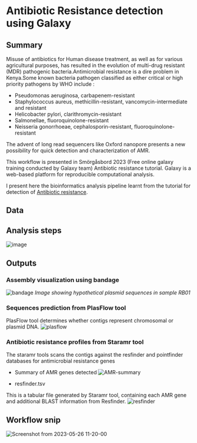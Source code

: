 # Antibiotic Resistance detection using Galaxy
## Summary
Misuse of antibiotics for Human disease treatment, as well as for various agricultural purposes, has resulted in the evolution of multi-drug resistant (MDR) pathogenic bacteria.Antimicrobial resistance is a dire problem in Kenya.Some known bacteria pathogen classified as either critical or high priority pathogens by WHO include : 

* Pseudomonas aeruginosa, carbapenem-resistant
* Staphylococcus aureus, methicillin-resistant, vancomycin-intermediate and resistant
* Helicobacter pylori, clarithromycin-resistant
* Salmonellae, fluoroquinolone-resistant
* Neisseria gonorrhoeae, cephalosporin-resistant, fluoroquinolone-resistant

The advent of long read sequencers like Oxford nanopore presents a new possibility for quick detection  and characterization of AMR.

This workflow is presented in Smörgåsbord 2023 (Free online galaxy training conducted by Galaxy team) Antibiotic resistance tutorial. Galaxy is a web-based platform for reproducible computational analysis.

I present here the bioinformatics analysis pipeline learnt from the tutorial for detection of [Antibiotic resistance](https://training.galaxyproject.org/training-material/topics/metagenomics/tutorials/plasmid-metagenomics-nanopore/tutorial.html).

## Data
## Analysis steps
![image](https://github.com/Parcelli/Bioinformatics-portfolio/assets/85280870/e42044a3-b7ee-4771-ba0c-55875086aa28)


## Outputs
### Assembly visualization using bandage
![bandage](https://github.com/Parcelli/Bioinformatics-portfolio/assets/85280870/7bc27c2f-ef82-4c4d-8ea6-570205718b05)
*Image showing hypothetical plasmid sequences in sample RB01* 

### Sequences prediction from PlasFlow tool
PlasFlow tool determines whether contigs represent chromosomal or plasmid DNA.
![plasflow](https://github.com/Parcelli/Bioinformatics-portfolio/assets/85280870/8f4bba6c-39fa-4b03-914d-5c8b694b1111)

### Antibiotic resistance profiles from Staramr tool
The staramr tools scans the contigs against the resfinder and pointfinder databases for antimicrobial resistance genes

* Summary of AMR genes detected
![AMR-summary](https://github.com/Parcelli/Bioinformatics-portfolio/assets/85280870/c88dc970-a81e-4379-8266-7a0abc57556a)

* resfinder.tsv

This is a tabular file generated by Staramr tool, containing each AMR gene and additional BLAST information from Resfinder.
![resfinder](https://github.com/Parcelli/Bioinformatics-portfolio/assets/85280870/ee5664e7-cd57-473a-bf78-561f41e71035)


## Workflow snip
![Screenshot from 2023-05-26 11-20-00](https://github.com/Parcelli/Bioinformatics-portfolio/assets/85280870/4c192f4b-0a0c-4350-aa0b-b34aa7e09915)



